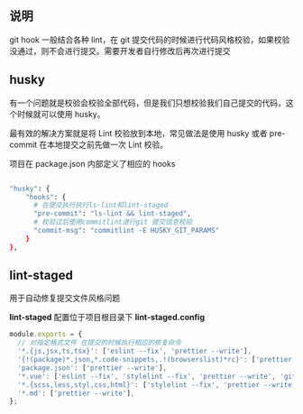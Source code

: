 ## 说明

git hook 一般结合各种 lint，在 git 提交代码的时候进行代码风格校验，如果校验没通过，则不会进行提交。需要开发者自行修改后再次进行提交

## husky

有一个问题就是校验会校验全部代码，但是我们只想校验我们自己提交的代码，这个时候就可以使用 husky。

最有效的解决方案就是将 Lint 校验放到本地，常见做法是使用 husky 或者 pre-commit 在本地提交之前先做一次 Lint 校验。

项目在 package.json 内部定义了相应的 hooks

```bash

"husky": {
    "hooks": {
      # 在提交执行执行ls-lint和lint-staged
      "pre-commit": "ls-lint && lint-staged",
      # 校验过后使用commitlint进行git 提交信息校验
      "commit-msg": "commitlint -E HUSKY_GIT_PARAMS"
    }
},

```

## lint-staged

用于自动修复提交文件风格问题

**lint-staged** 配置位于项目根目录下 **lint-staged.config**

```js
module.exports = {
  // 对指定格式文件 在提交的时候执行相应的修复命令
  '*.{js,jsx,ts,tsx}': ['eslint --fix', 'prettier --write'],
  '{!(package)*.json,*.code-snippets,.!(browserslist)*rc}': ['prettier --write--parser json'],
  'package.json': ['prettier --write'],
  '*.vue': ['eslint --fix', 'stylelint --fix', 'prettier --write', 'git add .'],
  '*.{scss,less,styl,css,html}': ['stylelint --fix', 'prettier --write', 'git add .'],
  '*.md': ['prettier --write'],
};
```
